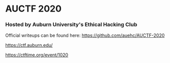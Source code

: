 # AUCTF 2020

### Hosted by Auburn University's Ethical Hacking Club

Official writeups can be found here: https://github.com/auehc/AUCTF-2020

https://ctf.auburn.edu/

https://ctftime.org/event/1020